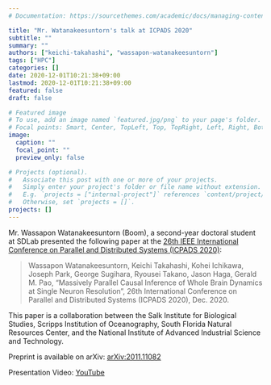 ```yaml
---
# Documentation: https://sourcethemes.com/academic/docs/managing-content/

title: "Mr. Watanakeesuntorn's talk at ICPADS 2020"
subtitle: ""
summary: ""
authors: ["keichi-takahashi", "wassapon-watanakeesuntorn"]
tags: ["HPC"]
categories: []
date: 2020-12-01T10:21:38+09:00
lastmod: 2020-12-01T10:21:38+09:00
featured: false
draft: false

# Featured image
# To use, add an image named `featured.jpg/png` to your page's folder.
# Focal points: Smart, Center, TopLeft, Top, TopRight, Left, Right, BottomLeft, Bottom, BottomRight.
image:
  caption: ""
  focal_point: ""
  preview_only: false

# Projects (optional).
#   Associate this post with one or more of your projects.
#   Simply enter your project's folder or file name without extension.
#   E.g. `projects = ["internal-project"]` references `content/project/deep-learning/index.md`.
#   Otherwise, set `projects = []`.
projects: []
---
```


Mr. Wassapon Watanakeesuntorn (Boom), a second-year doctoral student at SDLab
presented the following paper at the
[26th IEEE International Conference on Parallel and Distributed Systems (ICPADS 2020)](https://icpads2020.comp.polyu.edu.hk/index.html):

<!--more-->

> Wassapon Watanakeesuntorn, Keichi Takahashi, Kohei Ichikawa, Joseph Park,
> George Sugihara, Ryousei Takano, Jason Haga, Gerald M. Pao, “Massively
> Parallel Causal Inference of Whole Brain Dynamics at Single Neuron
> Resolution”, 26th International Conference on Parallel and Distributed
> Systems (ICPADS 2020), Dec. 2020.

This paper is a collaboration between the Salk Institute for Biological
Studies, Scripps Institution of Oceanography, South Florida Natural Resources
Center, and the National Institute of Advanced Industrial Science and
Technology.

Preprint is available on arXiv: [arXiv:2011.11082](https://arxiv.org/abs/2011.11082)

Presentation Video: [YouTube](https://youtu.be/t63IQe_LqZA)

